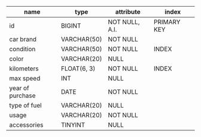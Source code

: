 <!-- auto usate messe in vendita da un concessionario -->
<!-- auto in generale, non la singola auto -->
<!-- campi che tutte le auto hanno in comune -->
<!-- Sto registrando l'auto fisica o l'esistanza di questa auto? -->

| name             | type        | attribute      | index       |
| ---------------- | ----------- | -------------- | ----------- |
| id               | BIGINT      | NOT NULL, A.I. | PRIMARY KEY |
| car brand        | VARCHAR(50) | NOT NULL       |
| condition        | VARCHAR(50) | NOT NULL       | INDEX       |
| color            | VARCHAR(20) | NULL           |
| kilometers       | FLOAT(6, 3) | NOT NULL       | INDEX       |
| max speed        | INT         | NULL           |
| year of purchase | DATE        | NOT NULL       |
| type of fuel     | VARCHAR(20) | NULL           |
| usage            | VARCHAR(20) | NOT NULL       |
| accessories      | TINYINT     | NULL           |
